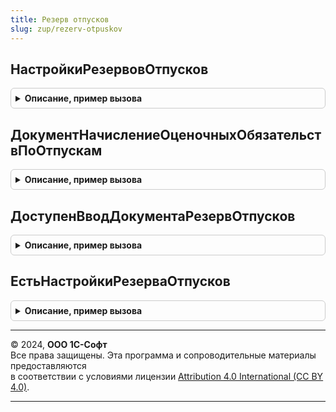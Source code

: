```yaml
---
title: Резерв отпусков
slug: zup/rezerv-otpuskov
---
```



## НастройкиРезервовОтпусков
<details style="margin: 1em 0; padding: 0.5em; border: 1px solid #ccc; border-radius: 6px;">

<summary style="font-weight: bold; cursor: pointer;">Описание, пример вызова</summary>

```bsl

// Возвращает структуру настроек резервов отпусков
//
// Параметры:
//   Организация - Спр.Организации.СправочникСсылка - Организация.
//   Период - Дата - Период дат.
//
// Возвращаемое значение:
//  Структура - описанная в методе
//
Функция НастройкиРезервовОтпусков(Организация, Период) Экспорт
```

Пример вызова
```bsl
Результат = РезервОтпусков.НастройкиРезервовОтпусков(Организация, Период) 
```
</details>

## ДокументНачислениеОценочныхОбязательствПоОтпускам
<details style="margin: 1em 0; padding: 0.5em; border: 1px solid #ccc; border-radius: 6px;">

<summary style="font-weight: bold; cursor: pointer;">Описание, пример вызова</summary>

```bsl

// Возвращает ссылку на заполненный Док.НачислениеОценочныхОбязательствПоОтпускам.
// Если для заданного месяца и организации существует несколько
// документов, возвращается хронологически первый.
// Если необходимого документа нет, он создается и записывается.
// В любом случае выполняется заполнение документа.
//
// Параметры:
//	ПериодРегистрации - Дата - Период регистрации.
//	Организация - СправочникСсылка.Организации - Ссылка на организацию.
//	ДополнительныеСвойства - Структура - дополнительные свойства записи документа
//
// Возвращаемое значение:
//  Ссылка - ссылка на документ.
//
Функция ДокументНачислениеОценочныхОбязательствПоОтпускам(ПериодРегистрации, Организация, ДополнительныеСвойства = Неопределено) Экспорт
```

Пример вызова
```bsl
Результат = РезервОтпусков.ДокументНачислениеОценочныхОбязательствПоОтпускам(ПериодРегистрации, Организация, ДополнительныеСвойства);
```
</details>

## ДоступенВводДокументаРезервОтпусков
<details style="margin: 1em 0; padding: 0.5em; border: 1px solid #ccc; border-radius: 6px;">

<summary style="font-weight: bold; cursor: pointer;">Описание, пример вызова</summary>

```bsl

// Возвращает признак того, можно вводить документ в заданном периоде или нет.
//
// Параметры:
//   Организация - Спр.Организации.СправочникСсылка - Организация.
//   Период - Дата - Период дат.
//
// Возвращаемое значение:
//  Булево - Истина, если документ вводить можно, Ложь - если надо использовать механизм резервов
//
Функция ДоступенВводДокументаРезервОтпусков(Организация, ПериодРегистрации) Экспорт
```

Пример вызова
```bsl
Результат = РезервОтпусков.ДоступенВводДокументаРезервОтпусков(Организация, ПериодРегистрации) 
```
</details>

## ЕстьНастройкиРезерваОтпусков
<details style="margin: 1em 0; padding: 0.5em; border: 1px solid #ccc; border-radius: 6px;">

<summary style="font-weight: bold; cursor: pointer;">Описание, пример вызова</summary>

```bsl

// Возвращает признак того, что ест настройка резервов отпусков на заданную дату
//
// Параметры:
//   Организация - Спр.Организации.СправочникСсылка - Организация.
//   Период      - Дата - Период дат.
//
// Возвращаемое значение:
//  Булево - Истина - есть настройки резервов отпусков, Ложь - настройка отсутствует
//
Функция ЕстьНастройкиРезерваОтпусков(Организация, Период) Экспорт
```

Пример вызова
```bsl
Результат = РезервОтпусков.ЕстьНастройкиРезерваОтпусков(Организация, Период) 
```
</details>

---

© 2024, **ООО 1С-Софт**  
Все права защищены. Эта программа и сопроводительные материалы предоставляются  
в соответствии с условиями лицензии [Attribution 4.0 International (CC BY 4.0)](https://creativecommons.org/licenses/by/4.0/legalcode).

---
